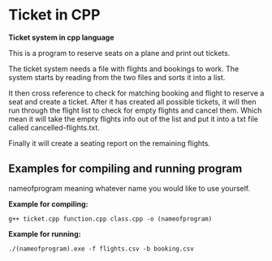 # Ticket in CPP

**Ticket system in cpp language**

This is a program to reserve seats on a plane and print out tickets.

The ticket system needs a file with flights and bookings to work.
The system starts by reading from the two files and sorts it into a list.

It then cross reference to check for matching booking and flight to reserve a seat and create a ticket.
After it has created all possible tickets, it will then run through the flight list to check for empty flights and cancel them.
Which mean it will take the empty flights info out of the list and put it into a txt file called cancelled-flights.txt.

Finally it will create a seating report on the remaining flights.

## Examples for compiling and running program
nameofprogram meaning whatever name you would like to use yourself.

**Example for compiling:**
```
g++ ticket.cpp function.cpp class.cpp -o (nameofprogram)
```
**Example for running:**
```
./(nameofprogram).exe -f flights.csv -b booking.csv
```
